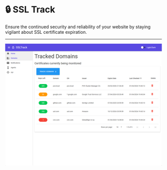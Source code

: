 # :lock: SSL Track

Ensure the continued security and reliability of your website by staying vigilant about SSL certificate expiration.

---

![image](assets/images/SSLTrack.png)